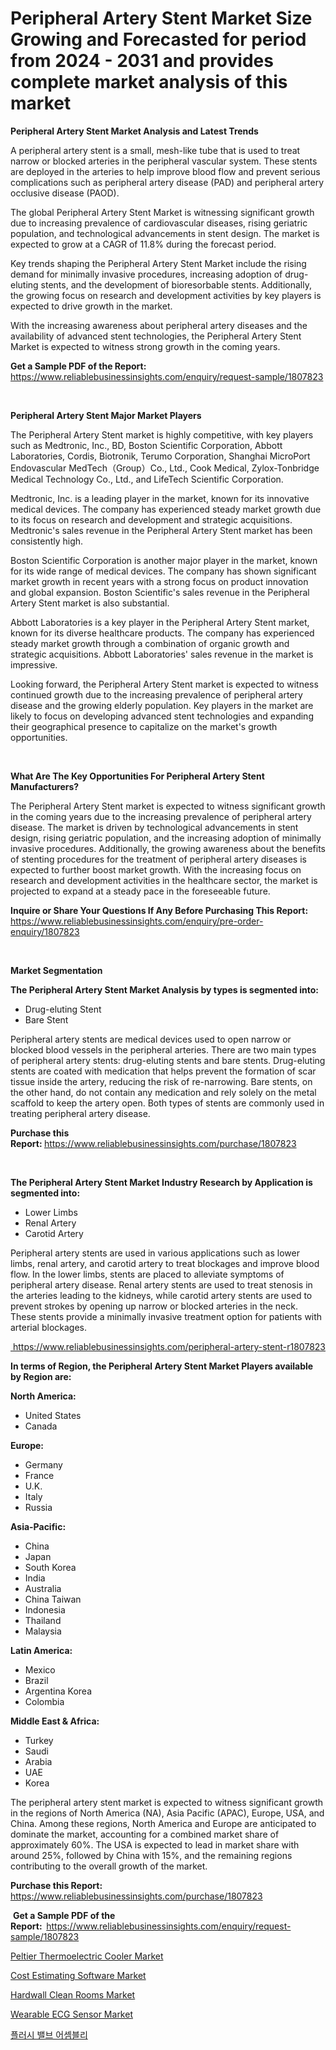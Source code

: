 <p><h1>Peripheral Artery Stent Market Size Growing and Forecasted for period from 2024 - 2031 and provides complete market analysis of this market</h1></p><p><strong>Peripheral Artery Stent Market Analysis and Latest Trends</strong></p>
<p><p>A peripheral artery stent is a small, mesh-like tube that is used to treat narrow or blocked arteries in the peripheral vascular system. These stents are deployed in the arteries to help improve blood flow and prevent serious complications such as peripheral artery disease (PAD) and peripheral artery occlusive disease (PAOD).</p><p>The global Peripheral Artery Stent Market is witnessing significant growth due to increasing prevalence of cardiovascular diseases, rising geriatric population, and technological advancements in stent design. The market is expected to grow at a CAGR of 11.8% during the forecast period.</p><p>Key trends shaping the Peripheral Artery Stent Market include the rising demand for minimally invasive procedures, increasing adoption of drug-eluting stents, and the development of bioresorbable stents. Additionally, the growing focus on research and development activities by key players is expected to drive growth in the market.</p><p>With the increasing awareness about peripheral artery diseases and the availability of advanced stent technologies, the Peripheral Artery Stent Market is expected to witness strong growth in the coming years.</p></p>
<p><strong>Get a Sample PDF of the Report:&nbsp;</strong> <a href="https://www.reliablebusinessinsights.com/enquiry/request-sample/1807823">https://www.reliablebusinessinsights.com/enquiry/request-sample/1807823</a></p>
<p>&nbsp;</p>
<p><strong>Peripheral Artery Stent Major Market Players</strong></p>
<p><p>The Peripheral Artery Stent market is highly competitive, with key players such as Medtronic, Inc., BD, Boston Scientific Corporation, Abbott Laboratories, Cordis, Biotronik, Terumo Corporation, Shanghai MicroPort Endovascular MedTech（Group）Co., Ltd., Cook Medical, Zylox-Tonbridge Medical Technology Co., Ltd., and LifeTech Scientific Corporation.</p><p>Medtronic, Inc. is a leading player in the market, known for its innovative medical devices. The company has experienced steady market growth due to its focus on research and development and strategic acquisitions. Medtronic's sales revenue in the Peripheral Artery Stent market has been consistently high.</p><p>Boston Scientific Corporation is another major player in the market, known for its wide range of medical devices. The company has shown significant market growth in recent years with a strong focus on product innovation and global expansion. Boston Scientific's sales revenue in the Peripheral Artery Stent market is also substantial.</p><p>Abbott Laboratories is a key player in the Peripheral Artery Stent market, known for its diverse healthcare products. The company has experienced steady market growth through a combination of organic growth and strategic acquisitions. Abbott Laboratories' sales revenue in the market is impressive.</p><p>Looking forward, the Peripheral Artery Stent market is expected to witness continued growth due to the increasing prevalence of peripheral artery disease and the growing elderly population. Key players in the market are likely to focus on developing advanced stent technologies and expanding their geographical presence to capitalize on the market's growth opportunities.</p></p>
<p>&nbsp;</p>
<p><strong>What Are The Key Opportunities For Peripheral Artery Stent Manufacturers?</strong></p>
<p><p>The Peripheral Artery Stent market is expected to witness significant growth in the coming years due to the increasing prevalence of peripheral artery disease. The market is driven by technological advancements in stent design, rising geriatric population, and the increasing adoption of minimally invasive procedures. Additionally, the growing awareness about the benefits of stenting procedures for the treatment of peripheral artery diseases is expected to further boost market growth. With the increasing focus on research and development activities in the healthcare sector, the market is projected to expand at a steady pace in the foreseeable future.</p></p>
<p><strong>Inquire or Share Your Questions If Any Before Purchasing This Report:</strong> <a href="https://www.reliablebusinessinsights.com/enquiry/pre-order-enquiry/1807823">https://www.reliablebusinessinsights.com/enquiry/pre-order-enquiry/1807823</a></p>
<p>&nbsp;</p>
<p><strong>Market Segmentation</strong></p>
<p><strong>The Peripheral Artery Stent Market Analysis by types is segmented into:</strong></p>
<p><ul><li>Drug-eluting Stent</li><li>Bare Stent</li></ul></p>
<p><p>Peripheral artery stents are medical devices used to open narrow or blocked blood vessels in the peripheral arteries. There are two main types of peripheral artery stents: drug-eluting stents and bare stents. Drug-eluting stents are coated with medication that helps prevent the formation of scar tissue inside the artery, reducing the risk of re-narrowing. Bare stents, on the other hand, do not contain any medication and rely solely on the metal scaffold to keep the artery open. Both types of stents are commonly used in treating peripheral artery disease.</p></p>
<p><strong>Purchase this Report:&nbsp;</strong><a href="https://www.reliablebusinessinsights.com/purchase/1807823">https://www.reliablebusinessinsights.com/purchase/1807823</a></p>
<p>&nbsp;</p>
<p><strong>The Peripheral Artery Stent Market Industry Research by Application is segmented into:</strong></p>
<p><ul><li>Lower Limbs</li><li>Renal Artery</li><li>Carotid Artery</li></ul></p>
<p><p>Peripheral artery stents are used in various applications such as lower limbs, renal artery, and carotid artery to treat blockages and improve blood flow. In the lower limbs, stents are placed to alleviate symptoms of peripheral artery disease. Renal artery stents are used to treat stenosis in the arteries leading to the kidneys, while carotid artery stents are used to prevent strokes by opening up narrow or blocked arteries in the neck. These stents provide a minimally invasive treatment option for patients with arterial blockages.</p></p>
<p><a href="https://www.reliablebusinessinsights.com/peripheral-artery-stent-r1807823">&nbsp;https://www.reliablebusinessinsights.com/peripheral-artery-stent-r1807823</a></p>
<p><strong>In terms of Region, the Peripheral Artery Stent Market Players available by Region are:</strong></p>
<p>
    <p> <strong> North America: </strong>
        <ul>
            <li>United States</li>
            <li>Canada</li>
        </ul>
        </p> 
    <p> <strong> Europe: </strong>
        <ul>
            <li>Germany</li>
            <li>France</li>
            <li>U.K.</li>
            <li>Italy</li>
            <li>Russia</li>
        </ul>
        </p> 
    <p> <strong> Asia-Pacific: </strong>
        <ul>
            <li>China</li>
            <li>Japan</li>
            <li>South Korea</li>
            <li>India</li>
            <li>Australia</li>
            <li>China Taiwan</li>
            <li>Indonesia</li>
            <li>Thailand</li>
            <li>Malaysia</li>
        </ul>
        </p> 
    <p> <strong> Latin America: </strong>
        <ul>
            <li>Mexico</li>
            <li>Brazil</li>
            <li>Argentina Korea</li>
            <li>Colombia</li>
        </ul>
        </p> 
    <p> <strong> Middle East & Africa: </strong>
        <ul>
            <li>Turkey</li>
            <li>Saudi</li>
            <li>Arabia</li>
            <li>UAE</li>
            <li>Korea</li>
        </ul>
    </p>
    </p>
<p><p>The peripheral artery stent market is expected to witness significant growth in the regions of North America (NA), Asia Pacific (APAC), Europe, USA, and China. Among these regions, North America and Europe are anticipated to dominate the market, accounting for a combined market share of approximately 60%. The USA is expected to lead in market share with around 25%, followed by China with 15%, and the remaining regions contributing to the overall growth of the market.</p></p>
<p><strong>Purchase this Report: </strong><a href="https://www.reliablebusinessinsights.com/purchase/1807823">https://www.reliablebusinessinsights.com/purchase/1807823</a></p>
<p>&nbsp;<strong>Get a Sample PDF of the Report:&nbsp;&nbsp;</strong><a href="https://www.reliablebusinessinsights.com/enquiry/request-sample/1807823">https://www.reliablebusinessinsights.com/enquiry/request-sample/1807823</a></p>
<p><strong></strong></p>
<p><p><a href="https://medium.com/@jeniw10236654655/insights-into-the-peltier-thermoelectric-cooler-market-market-players-market-size-geographical-c648c54ecd1f">Peltier Thermoelectric Cooler Market</a></p><p><a href="https://issuu.com/reportprime-2/docs/cost-estimating-software-market-size-2030.pptx">Cost Estimating Software Market</a></p><p><a href="https://github.com/julian6Skinner/Market-Research-Report-List-1/blob/main/hardwall-clean-rooms-market.md">Hardwall Clean Rooms Market</a></p><p><a href="https://medium.com/@clairhane_9803/wearable-ecg-sensor-market-global-market-share-and-ranking-overall-sales-and-demand-forecast-955b6cb9a2da">Wearable ECG Sensor Market</a></p><p><a href="https://medium.com/@iarhbiqv81/%ED%94%8C%EB%9F%AC%EC%8B%9C-%EB%B0%B8%EB%B8%8C-%EC%96%B4%EC%85%88%EB%B8%94%EB%A6%AC-%EC%8B%9C%EC%9E%A5-%EC%A0%90%EC%9C%A0%EC%9C%A8-%EB%B0%8F-%EC%8B%A0%EA%B7%9C-%ED%8A%B8%EB%A0%8C%EB%93%9C-%EB%B6%84%EC%84%9D-%EC%9C%A0%ED%98%95-%EC%9D%91%EC%9A%A9-%EC%B5%9C%EC%A2%85-%EC%82%AC%EC%9A%A9-%EB%B0%8F-2024%EB%85%84%EB%B6%80%ED%84%B0-2031%EB%85%84%EA%B9%8C%EC%A7%80%EC%9D%98-%EC%98%88%EC%B8%A1%EC%97%90-%EB%94%B0%EB%9D%BC-82f92f9ca57e">플러시 밸브 어셈블리</a></p></p>